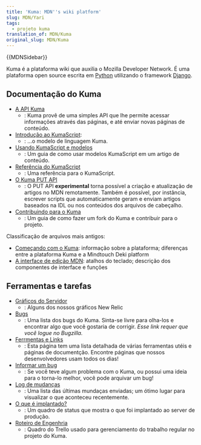 ```yaml
---
title: 'Kuma: MDN''s wiki platform'
slug: MDN/Yari
tags:
  - projeto kuma
translation_of: MDN/Kuma
original_slug: MDN/Kuma
---
```

{{MDNSidebar}}

Kuma é a plataforma wiki que auxilia o Mozilla Developer Network. É uma plataforma open source escrita em [Python](http://www.python.org/) utilizando o framework [Django](https://www.djangoproject.com/).

## Documentação do Kuma

- [A API Kuma](/pt-BR/docs/Project:MDN/Kuma/API "/en-US/docs/Project:About")
  - : Kuma provê de uma simples API que lhe permite acessar informações através das páginas, e até enviar novas páginas de conteúdo.
- [Introdução ao KumaScript](/pt-BR/docs/Project:Introduction_to_KumaScript):
  - : ...o modelo de linguagem Kuma.
- [Usando KumaScript e modelos](/pt-BR/docs/Project:MDN/Kuma/KumaScript_guide)
  - : Um guia de como usar modelos KumaScript em um artigo de conteúdo.
- [Referência do KumaScript](/pt-BR/docs/Project:MDN/Kuma/KumaScript_reference)
  - : Uma referência para o KumaScript.
- [O Kuma PUT API](/pt-BR/docs/MDN/Kuma/PUT_API)
  - : O PUT API **experimental** torna possível a criação e atualização de artigos no MDN remotamente. Também é possível, por instância, escrever scripts que automaticamente geram e enviam artigos baseados na IDL ou nos conteúdos dos arquivos de cabeçalho.
- [Contribuindo para o Kuma](/pt-BR/docs/Project:MDN/Kuma/Contributing)
  - : Um guia de como fazer um fork do Kuma e contribuir para o projeto.

Classificação de arquivos mais antigos:

- [Começando com o Kuma](/pt-BR/docs/Project:Getting_started_with_Kuma): informação sobre a plataforma; diferenças entre a plataforma Kuma e a Mindtouch Deki platform
- [A interface de edição MDN](/pt-BR/docs/Project:MDC_editor_guide): atalhos do teclado; descrição dos componentes de interface e funções

## Ferramentas e tarefas

- [Gráficos do Servidor](/pt-BR/docs/MDN/Kuma/Server_charts)
  - : Alguns dos nossos gráficos New Relic
- [Bugs](https://bugzilla.mozilla.org/buglist.cgi?cmdtype=dorem&remaction=run&namedcmd=mdn-backlog&sharer_id=416309&list_id=6206936)
  - : Uma lista dos bugs do Kuma. Sinta-se livre para olha-los e encontrar algo que você gostaria de corrigir. _Esse link requer que você logue no Bugzilla._
- [Ferrmentas e Links](/pt-BR/docs/MDN/Kuma/Tools)
  - : Esta página tem uma lista detalhada de várias ferramentas utéis e páginas de documentção. Encontre páginas que nossos desenvolvedores usam todos os dias!
- [Informar um bug](https://bugzilla.mozilla.org/enter_bug.cgi?product=Mozilla%20Developer%20Network)
  - : Se você teve algum problema com o Kuma, ou possui uma ideia para o torna-lo melhor, você pode arquivar um bug!
- [Log de mudanças](/pt-BR/docs/Project:MDN/Kuma/Changelog)
  - : Uma lista das últimas mundaças enviadas; um ótimo lugar para visualizar o que aconteceu recentemente.
- [O que é implantado?](http://mzl.la/deployed-mdn)
  - : Um quadro de status que mostra o que foi implantado ao server de produção.
- [Roteiro de Engenhria](https://trello.com/b/SyPJAeST/engineering-roadmap)
  - : Quadro do Trello usado para gerenciamento do trabalho regular no projeto do Kuma.

